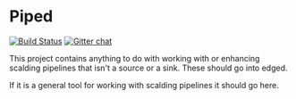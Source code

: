 Piped
=====

[![Build Status](https://travis-ci.org/CommBank/piped.svg?branch=master)](https://travis-ci.org/CommBank/piped)
[![Gitter chat](https://badges.gitter.im/CommBank.png)](https://gitter.im/CommBank)

This project contains anything to do with working with or enhancing
scalding pipelines that isn't a source or a sink. These should go into
edged.

If it is a general tool for working with scalding pipelines it should
go here.
